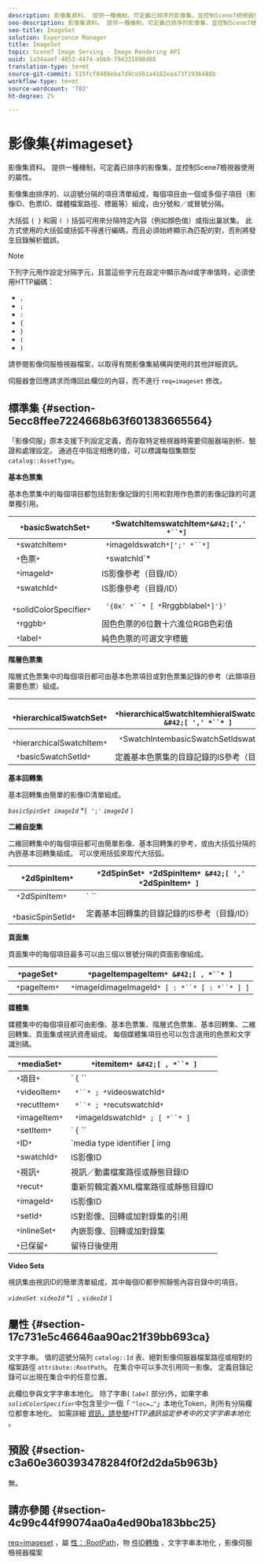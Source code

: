 ```yaml
---
description: 影像集資料。 提供一種機制，可定義已排序的影像集，並控制Scene7檢視器使用的屬性。
seo-description: 影像集資料。 提供一種機制，可定義已排序的影像集，並控制Scene7檢視器使用的屬性。
seo-title: ImageSet
solution: Experience Manager
title: ImageSet
topic: Scene7 Image Serving - Image Rendering API
uuid: 1a34aaef-4053-4474-abb8-794331898d88
translation-type: tm+mt
source-git-commit: 515fcf8488eba7d9ca501a4182eaa73f1936488b
workflow-type: tm+mt
source-wordcount: '703'
ht-degree: 2%

---
```



# 影像集{#imageset}

影像集資料。 提供一種機制，可定義已排序的影像集，並控制Scene7檢視器使用的屬性。

影像集由排序的、以逗號分隔的項目清單組成，每個項目由一個或多個子項目（影像ID、色票ID、媒體檔案路徑、標籤等）組成，由分號和／或冒號分隔。

大括弧 `{ }` 和圓 `( )` 括弧可用來分隔特定內容（例如顏色值）或指出巢狀集。 此方式使用的大括弧或括弧不得進行編碼，而且必須始終顯示為匹配的對，否則將發生目錄解析錯誤。

>[!NOTE]
>
>下列字元用作設定分隔字元，且當這些字元在設定中顯示為id或字串值時，必須使用HTTP編碼：
>
>* `,`
>* `;`
>* `:`
>* `{`
>* `}`
>* `(`
>* `)`



請參閱影像伺服檢視器檔案，以取得有關影像集結構與使用的其他詳細資訊。

伺服器會回應請求而傳回此欄位的內容，而不進行 `req=imageset` 修改。

## 標準集 {#section-5ecc8ffee7224668b63f601383665564}

「影像伺服」原本支援下列設定定義，而存取特定檢視器時需要伺服器端剖析、驗證和處理設定。 通過在中指定相應的值，可以標識每個集類型 `catalog::AssetType`。

**基本色票集**

基本色票集中的每個項目都包括對影像記錄的引用和對用作色票的影像記錄的可選單獨引用。

| ` *`basicSwatchSet`*` | ` *`SwatchItemswatchItem`*&#42;[',' *``*]` |
|---|---|
| ` *`swatchItem`*` | ` *`imageIdswatch`*[';' *``*]` |
| ` *`色票`*` | ` *`swatchId`*|solidColorSpecifier` |
| ` *`imageId`*` | IS影像參考（目錄/ID） |
| ` *`swatchId`*` | IS影像參考（目錄/ID） |
| ` *`solidColorSpecifier`*` | ` '{0x' *``* [ *`Rrggbblabel`*]'}'` |
| ` *`rggbb`*` | 固色色票的6位數十六進位RGB色彩值 |
| ` *`label`*` | 純色色票的可選文字標籤 |

**階層色票集**

階層式色票集中的每個項目都可由基本色票項目或對色票集記錄的參考（此類項目需要色票）組成。

| ` *`hierarchicalSwatchSet`*` | ` *`hierarchicalSwatchItemhieralSwatchItem`* &#42;[ ',' *``* ]` |
|---|---|
| ` *`hierarchicalSwatchItem`*` | ` *`SwatchIntembasicSwatchSetIdswatch`* | { *``* ';' *``* }` |
| ` *`basicSwatchSetId`*` | 定義基本色票集的目錄記錄的IS參考（目錄/ID） |

**基本回轉集**

基本回轉集由簡單的影像ID清單組成。

*`basicSpinSet imageId`*  *`[ ';'`  *`imageId`* `]`

**二維自旋集**

二維回轉集中的每個項目都可由簡單影像、基本回轉集的參考，或由大括弧分隔的內嵌基本回轉集組成。 可以使用括弧來取代大括弧。

| ` *`2dSpinItem`*` | ` *`2dSpinSet`* *`2dSpinItem`* &#42;[ ',' *`2dSpinItem`* ]` |
|---|---|
| ` *`2dSpinItem`*` | ` *``* | { '{' *``* '}' } | *`imageIdbasicSpinSetbasicSpinSetId`*` |
| ` *`basicSpinSetId`*` | 定義基本回轉集的目錄記錄的IS參考（目錄/ID） |

**頁面集**

頁面集中的每個項目最多可以由三個以冒號分隔的頁面影像組成。

| ` *`pageSet`*` | ` *`pageItempageItem`* &#42;[ , *``* ]` |
|---|---|
| ` *`pageItem`*` | ` *`imageIdimageImageId`* [ : *``* [ : *``* ] ]` |

**媒體集**

媒體集中的每個項目都可由影像、基本色票集、階層式色票集、基本回轉集、二維回轉集、頁面集或視訊資產組成。 每個媒體集項目也可以包含選用的色票和文字識別碼。

| ` *`mediaSet`*` | ` *`itemitem`* &#42;[ , *``* ]` |
|---|---|
| ` *`項目`*` | ` { *``* | *``* | *``*}} | *``* } [ ; [ *``* ] [ ; [ *`videoItemrecutItemimageItemsetItemIDreserved`* ] ] ]` |
| ` *`videoItem`*` | ` *``* ; *`videoswatchId`*` |
| ` *`recutItem`*` | ` *``* ; *`recutswatchId`*` |
| ` *`imageItem`*` | ` *`imageIdswatchId`* ; [ *``* ]` |
| ` *`setItem`*` | ` { *``* | { '{' *``* '}' } } ; *`setIdinlineSetswatchId`*` |
| ` *`ID`*` | `media type identifier [ img | basic | advanced_image | img | img_set | advanced_imageset | advanced_swatchset | spin | video ]` |
| ` *`swatchId`*` | IS影像ID |
| ` *`視訊`*` | 視訊／動畫檔案路徑或靜態目錄ID |
| ` *`recut`*` | 重新剪輯定義XML檔案路徑或靜態目錄ID |
| ` *`imageId`*` | IS影像ID |
| ` *`setId`*` | IS對影像、回轉或加對錄集的引用 |
| ` *`inlineSet`*` | 內嵌影像、回轉或加對錄集 |
| ` *`已保留`*` | 留待日後使用 |

**Video Sets**

視訊集由視訊ID的簡單清單組成，其中每個ID都參照靜態內容目錄中的項目。

*`videoSet videoId`*  *`[ ,`  *`videoId`* `]`

## 屬性 {#section-17c731e5c46646aa90ac21f39bb693ca}

文字字串。 值的逗號分隔列 `catalog::Id` 表、絕對影像伺服器檔案路徑或相對的檔案路徑 `attribute::RootPath`。 在集合中可以多次引用同一影像。 定義目錄記錄可以出現在集合中的任意位置。

此欄位參與文字字串本地化。 除了字串( *`label`* 部分)外，如果字串 *`solidColorSpecifier`*&#x200B;中包含至少一個「 `^loc=…^`」本地化Token，則所有分隔欄位都會本地化。 如需詳細 [資訊，請參閱](/help/aem-is-ir-api/is-api/http-ref/image-serving-api-ref/c-http-protocol-reference/c-syntax-and-features/r-text-string-localization.md)*HTTP通訊協定參考中的文字字串本地化* 。

## 預設 {#section-c3a60e360393478284f0f2d2da5b963b}

無。

## 請亦參閱 {#section-4c99c44f99074aa0a4ed90ba183bbc25}

[req=imageset](/help/aem-is-ir-api/is-api/http-ref/image-serving-api-ref/c-http-protocol-reference/c-command-reference/r-req/r-req.md) ，屬 [性：:RootPath](/help/aem-is-ir-api/is-api/image-catalog/image-serving-api-ref/c-image-catalog-reference/c-attributes-reference/r-rootpath.md)，物 [件ID轉換](/help/aem-is-ir-api/is-api/http-ref/image-serving-api-ref/c-http-protocol-reference/c-syntax-and-features/r-object-id-translation.md) ，文字字串本地化 [](/help/aem-is-ir-api/is-api/http-ref/image-serving-api-ref/c-http-protocol-reference/c-syntax-and-features/r-text-string-localization.md) ，影像伺服檢視器檔案
